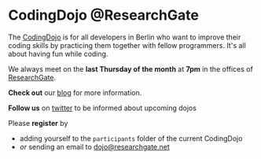 CodingDojo @ResearchGate
========================

The [CodingDojo] is for all developers in Berlin who want to improve
their coding skills by practicing them together with fellow programmers. It's all
about having fun while coding.

We always meet on the **last Thursday of the month** at **7pm** in the offices of [ResearchGate].

**Check out** our [blog] for more information.

**Follow us** on [twitter] to be informed about upcoming dojos

Please **register** by
* adding yourself to the `participants` folder of the current CodingDojo
* *or* sending an email to dojo@researchgate.net

[CodingDojo]: http://codingdojo.org/
[ResearchGate]: https://www.researchgate.net/aboutus.AboutUs.html
[blog]: http://researchgate.github.io/CodingDojo/
[twitter]: https://twitter.com/CodingDojoBer
